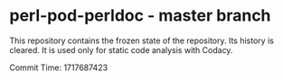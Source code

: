 # perl-pod-perldoc - master branch

This repository contains the frozen state of the repository.
Its history is cleared. It is used only for static code
analysis with Codacy.

Commit Time: 1717687423